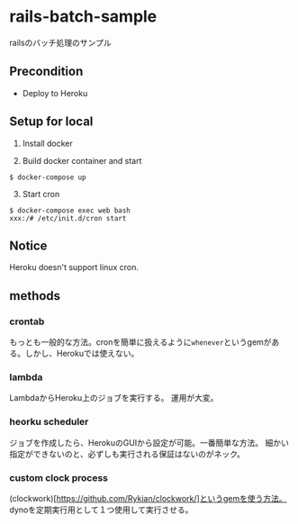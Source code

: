# rails-batch-sample
railsのバッチ処理のサンプル

## Precondition
- Deploy to Heroku

## Setup for local
1. Install docker

2. Build docker container and start
```
$ docker-compose up
```

3. Start cron
```
$ docker-compose exec web bash
xxx:/# /etc/init.d/cron start
```

## Notice
Heroku doesn't support linux cron.

## methods
### crontab
もっとも一般的な方法。cronを簡単に扱えるように`whenever`というgemがある。しかし、Herokuでは使えない。

### lambda
LambdaからHeroku上のジョブを実行する。
運用が大変。

### heorku scheduler
ジョブを作成したら、HerokuのGUIから設定が可能。一番簡単な方法。
細かい指定ができないのと、必ずしも実行される保証はないのがネック。

### custom clock process
(clockwork)[https://github.com/Rykian/clockwork/]というgemを使う方法。
dynoを定期実行用として１つ使用して実行させる。
